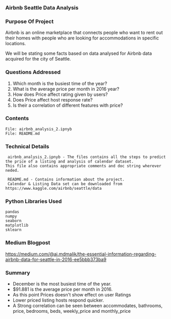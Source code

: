 ### Airbnb Seattle Data Analysis

###  Purpose Of Project

Airbnb is an online marketplace that connects people who want to rent out their homes with people who are looking for accommodations in specific locations.

We will be stating some facts based on data analysed for Airbnb data acquired for the city of Seattle.


### Questions Addressed

1. Which month is the busiest time of the year?
2. What is the average price per month in 2016 year?
3. How does Price affect rating given by users?
4. Does Price affect host response rate?
5. Is their a correlation of different features with price?

### Contents
    
    File: airbnb_analysis_2.ipnyb 
    File: README.md    

### Technical Details 
     airbnb_analysis_2.ipnyb - The files contains all the steps to predict the price of a listing and analysis of calendar dataset.                                   This file also contains appropriate comments and doc string wherever neded.
     
     README.md - Contains information about the project.
     Calendar & Listing Data set can be downloaded from https://www.kaggle.com/airbnb/seattle/data     


### Python Libraries Used
    pandas
    numpy
    seaborn
    matplotlib
    sklearn
          
###  Medium Blogpost
https://medium.com/@ai.mdmalik/the-essential-information-regarding-airbnb-data-for-seattle-in-2016-ee5bbb373ba9


###  Summary
-	December is the most busiest time of the year.
-	$91.881 is the average price per month in 2016.
-	As this point Prices doesn't show effect on user Ratings
-	Lower priced listing hosts respond quicker.
-	A Strong correlation can be seen between accommodates, bathrooms, price, bedrooms, beds, weekly_price and monthly_price

